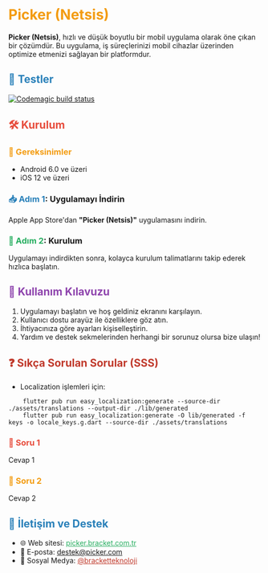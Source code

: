 
# <span style="color: #f39c12;">Picker (Netsis)</span>

<span style="font-weight: bold;">Picker (Netsis)</span>, hızlı ve düşük boyutlu bir mobil uygulama olarak öne çıkan bir çözümdür. Bu uygulama, iş süreçlerinizi mobil cihazlar üzerinden optimize etmenizi sağlayan bir platformdur.

## <span style="color: #2980b9;">🚀 Testler</span>

[![Codemagic build status](https://api.codemagic.io/apps/651c0f92b8e43122ef395194/651c0f92b8e43122ef395193/status_badge.svg)](https://codemagic.io/apps/651c0f92b8e43122ef395194/651c0f92b8e43122ef395193/latest_build)

## <span style="color: #e74c3c;">🛠 Kurulum</span>

### <span style="color: #f39c12;">📱 Gereksinimler</span>

- Android 6.0 ve üzeri
- iOS 12 ve üzeri

### <span style="color: #2980b9;">📥 Adım 1</span>: Uygulamayı İndirin

Apple App Store'dan **"Picker (Netsis)"** uygulamasını indirin.

### <span style="color: #27ae60;">🔄 Adım 2</span>: Kurulum

Uygulamayı indirdikten sonra, kolayca kurulum talimatlarını takip ederek hızlıca başlatın.

## <span style="color: #8e44ad;">📘 Kullanım Kılavuzu</span>

1. Uygulamayı başlatın ve hoş geldiniz ekranını karşılayın.
2. Kullanıcı dostu arayüz ile özelliklere göz atın.
3. İhtiyacınıza göre ayarları kişiselleştirin.
4. Yardım ve destek sekmelerinden herhangi bir sorunuz olursa bize ulaşın!

## <span style="color: #c0392b;">❓ Sıkça Sorulan Sorular (SSS)</span>
- Localization işlemleri için:

```properties
    flutter pub run easy_localization:generate --source-dir ./assets/translations --output-dir ./lib/generated  
    flutter pub run easy_localization:generate -O lib/generated -f keys -o locale_keys.g.dart --source-dir ./assets/translations
```
    

### <span style="color: #e74c3c;">🤔 Soru 1</span>

Cevap 1

### <span style="color: #f39c12;">🤔 Soru 2</span>

Cevap 2

## <span style="color: #2980b9;">💌 İletişim ve Destek</span>

- 🌐 Web sitesi: <a href="https://picker.bracket.com.tr/" style="color: #27ae60;">picker.bracket.com.tr</a>
- 📧 E-posta: <a href="mailto:destek@picker.com" style="color: #8e44ad;">destek@picker.com</a>
- 📱 Sosyal Medya: <a href="https://www.instagram.com/bracketteknoloji/?hl=tr" style="color: #c0392b;">@bracketteknoloji</a>
